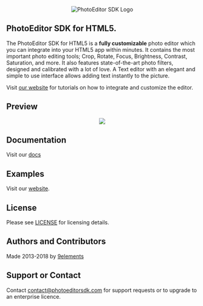 <p align="center">
  <img src="http://static.photoeditorsdk.com/logo.png" alt="PhotoEditor SDK Logo"/>
</p>

## PhotoEditor SDK for HTML5.
The PhotoEditor SDK for HTML5 is a **fully customizable** photo editor which you can integrate into your HTML5 app within minutes.
It contains the most important photo editing tools;
Crop, Rotate, Focus, Brightness, Contrast, Saturation, and more.
It also features state-of-the-art photo filters, designed and calibrated with a lot of love.
A Text editor with an elegant and simple to use interface allows adding text instantly to the picture.

Visit [our website](https://www.photoeditorsdk.com) for tutorials on how to integrate and customize the editor.

## Preview

<p align="center">
  <img src="http://static.photoeditorsdk.com/html5-editor.gif" />
</p>


## Documentation
Visit our [docs](https://docs.photoeditorsdk.com)

## Examples
Visit our [website](https://www.photoeditorsdk.com/).

## License
Please see [LICENSE](https://github.com/imgly/pesdk-html5-build/blob/master/LICENSE.md) for licensing details.

## Authors and Contributors
Made 2013-2018 by [9elements](http://www.9elements.com)

## Support or Contact
Contact contact@photoeditorsdk.com for support requests or to upgrade to an enterprise licence.
